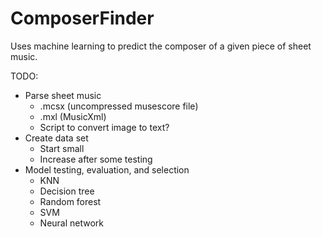 # ComposerFinder

Uses machine learning to predict the composer of a given piece of sheet music.

TODO:
* Parse sheet music
  * .mcsx (uncompressed musescore file)
  * .mxl (MusicXml)
  * Script to convert image to text?
* Create data set
  * Start small
  * Increase after some testing
* Model testing, evaluation, and selection
  * KNN
  * Decision tree
  * Random forest
  * SVM
  * Neural network
